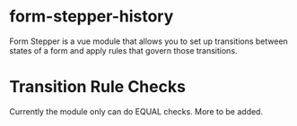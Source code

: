 # form-stepper-history

Form Stepper is a vue module that allows you to set up transitions between states of a form and apply rules that govern 
those transitions.



# Transition Rule Checks
Currently the module only can do EQUAL checks. More to be added.
